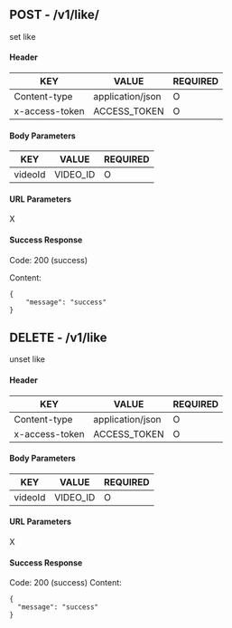 ## POST - /v1/like/

set like

#### Header

| KEY            | VALUE            | REQUIRED |
| -------------- | ---------------- | -------- |
| Content-type   | application/json | O        |
| x-access-token | ACCESS_TOKEN     | O        |


#### Body Parameters

| KEY         | VALUE            | REQUIRED |
| ----------- | ---------------- | -------- |
| videoId     | VIDEO_ID         | O        |


#### URL Parameters

X


#### Success Response

Code: 200 (success)

Content:
~~~
{
    "message": "success"
}
~~~



## DELETE - /v1/like

unset like


#### Header

| KEY            | VALUE            | REQUIRED |
| -------------- | ---------------- | -------- |
| Content-type   | application/json | O        |
| x-access-token | ACCESS_TOKEN     | O        |


#### Body Parameters

| KEY     | VALUE    | REQUIRED |
| ------- | -------- | -------- |
| videoId | VIDEO_ID | O        |


#### URL Parameters

X


#### Success Response

Code: 200 (success)
Content:
~~~
{
  "message": "success"
}
~~~
